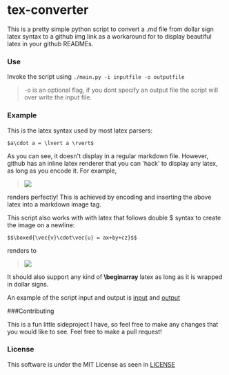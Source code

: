 # tex-converter

This is a pretty simple python script to convert a .md file from dollar sign latex syntax to a github img link as a 
workaround for to display beautiful latex in your github READMEs.

### Use

Invoke the script using `./main.py -i inputfile -o outputfile`
> -o is an optional flag, if you dont specify an output file the script will over
write the input file.

### Example

This is the latex syntax used by most latex parsers:

`$a\cdot a = \lvert a \rvert$`

As you can see, it doesn't display in a regular markdown file. However, github has an inline latex renderer that you can
'hack' to display any latex, as long as you encode it. For example, 

><img src="https://render.githubusercontent.com/render/math?math=a%5Ccdot%20a%20%3D%20%5Clvert%20a%20%5Crvert">

renders perfectly! This is achieved by encoding and inserting the above latex into a markdown image tag.

This script also works with with latex that follows double $ syntax to create the image on a newline:

`$$\boxed{\vec{v}\cdot\vec{u} = ax+by+cz}$$`

renders to 

><img src="https://render.githubusercontent.com/render/math?math=%5Cboxed%7B%5Cvec%7Bv%7D%5Ccdot%5Cvec%7Bu%7D%20%3D%20ax%2Bby%2Bcz%7D">


It should also support any kind of **\beginarray**  latex as long as it is wrapped in dollar signs.

An example of the script input and output is [input](test.md) and [output](git.md)

###Contributing

This is a fun little sideproject I have, so feel free to make any changes that you would like to see. Feel free to make a pull
request!
### License

This software is under the MIT License as seen in [LICENSE](LICENSE.md)
